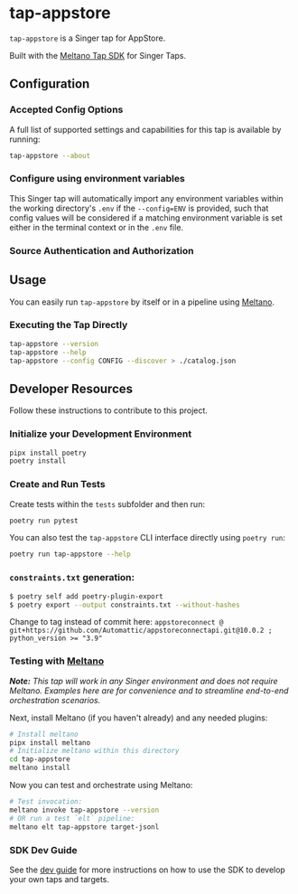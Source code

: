 # tap-appstore

`tap-appstore` is a Singer tap for AppStore.

Built with the [Meltano Tap SDK](https://sdk.meltano.com) for Singer Taps.

<!--

Developer TODO: Update the below as needed to correctly describe the install procedure. For instance, if you do not have a PyPi repo, or if you want users to directly install from your git repo, you can modify this step as appropriate.

## Installation

Install from PyPi:

```bash
pipx install tap-appstore
```

Install from GitHub:

```bash
pipx install git+https://github.com/ORG_NAME/tap-appstore.git@main
```

-->

## Configuration

### Accepted Config Options

<!--
Developer TODO: Provide a list of config options accepted by the tap.

This section can be created by copy-pasting the CLI output from:

```
tap-appstore --about --format=markdown
```
-->

A full list of supported settings and capabilities for this
tap is available by running:

```bash
tap-appstore --about
```

### Configure using environment variables

This Singer tap will automatically import any environment variables within the working directory's
`.env` if the `--config=ENV` is provided, such that config values will be considered if a matching
environment variable is set either in the terminal context or in the `.env` file.

### Source Authentication and Authorization

<!--
Developer TODO: If your tap requires special access on the source system, or any special authentication requirements, provide those here.
-->

## Usage

You can easily run `tap-appstore` by itself or in a pipeline using [Meltano](https://meltano.com/).

### Executing the Tap Directly

```bash
tap-appstore --version
tap-appstore --help
tap-appstore --config CONFIG --discover > ./catalog.json
```

## Developer Resources

Follow these instructions to contribute to this project.

### Initialize your Development Environment

```bash
pipx install poetry
poetry install
```

### Create and Run Tests

Create tests within the `tests` subfolder and
  then run:

```bash
poetry run pytest
```

You can also test the `tap-appstore` CLI interface directly using `poetry run`:

```bash
poetry run tap-appstore --help
```

### `constraints.txt` generation:

```bash
$ poetry self add poetry-plugin-export
$ poetry export --output constraints.txt --without-hashes
```

Change to tag instead of commit here:
`appstoreconnect @ git+https://github.com/Automattic/appstoreconnectapi.git@10.0.2 ; python_version >= "3.9"`

### Testing with [Meltano](https://www.meltano.com)

_**Note:** This tap will work in any Singer environment and does not require Meltano.
Examples here are for convenience and to streamline end-to-end orchestration scenarios._

<!--
Developer TODO:
Your project comes with a custom `meltano.yml` project file already created. Open the `meltano.yml` and follow any "TODO" items listed in
the file.
-->

Next, install Meltano (if you haven't already) and any needed plugins:

```bash
# Install meltano
pipx install meltano
# Initialize meltano within this directory
cd tap-appstore
meltano install
```

Now you can test and orchestrate using Meltano:

```bash
# Test invocation:
meltano invoke tap-appstore --version
# OR run a test `elt` pipeline:
meltano elt tap-appstore target-jsonl
```

### SDK Dev Guide

See the [dev guide](https://sdk.meltano.com/en/latest/dev_guide.html) for more instructions on how to use the SDK to
develop your own taps and targets.

